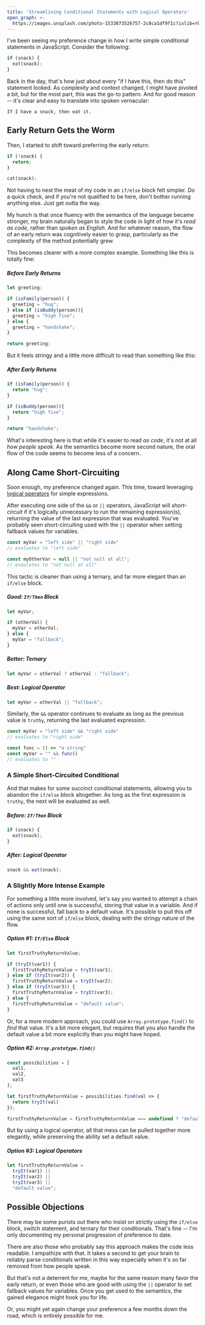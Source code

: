 ```yaml
---
title: 'Streamlining Conditional Statements with Logical Operators'
open_graph: >-
  https://images.unsplash.com/photo-1533073526757-2c8ca1df9f1c?ixlib=rb-1.2.1&ixid=eyJhcHBfaWQiOjEyMDd9&auto=format&fit=crop&w=1350&q=100
---
```


I've been seeing my preference change in how I write simple conditional statements in JavaScript. Consider the following:

```javascript
if (snack) {
  eat(snack);
}
```

Back in the day, that's how just about every "if I have this, then do this" statement looked. As complexity and context changed, I might have pivoted a bit, but for the most part, this was the go-to pattern. And for good reason -- it's clear and easy to translate into spoken vernacular:

```
If I have a snack, then eat it.
```

## Early Return Gets the Worm

Then, I started to shift toward preferring the early return:

```javascript
if (!snack) {
  return;
}

cat(snack);
```

Not having to nest the meat of my code in an `if/else` block felt simpler. Do a quick check, and if you're not qualified to be here, don't bother running anything else. Just get outta the way.

My hunch is that once fluency with the semantics of the language became stronger, my brain naturally began to style the code in light of how it's _read as code_, rather than _spoken as English._ And for whatever reason, the flow of an early return was cognitively easier to grasp, particularly as the complexity of the method potentially grew.

This becomes clearer with a more complex example. Something like this is totally fine:

##### Before Early Returns

```javascript
let greeting;

if (isFamily(person)) {
  greeting = "hug";
} else if (isBuddy(person)){
  greeting = "high five";
} else {
  greeting = "handshake";
}

return greeting;
```

But it feels stringy and a little more difficult to read than something like this:

##### After Early Returns

```javascript
if (isFamily(person)) {
  return "hug":
} 

if (isBuddy(person)){
  return "high five";
}

return "handshake";
```

What's interesting here is that while it's easier to read _as code_, it's not at all _how people speak_. As the semantics become more second nature, the oral flow of the code seems to become less of a concern.

## Along Came Short-Circuiting

Soon enough, my preference changed again. This time, toward leveraging [logical operators](https://developer.mozilla.org/en-US/docs/Web/JavaScript/Reference/Operators/Logical_Operators) for simple expressions.

After executing one side of the `&&` or `||` operators, JavaScript will _short-circuit_ if it's logically unnecessary to run the remaining expression(s), returning the value of the last expression that was evaluated. You've probably seen short-circuiting used with the `||` operator when setting fallback values for variables. 

```javascript
const myVar = "left side" || "right side"
// evaluates to "left side"

const myOtherVar = null || "not null at all";
// evaulates to "not null at all"
```

This tactic is cleaner than using a ternary, and far more elegant than an `if/else` block.

##### Good: `If/Then` Block
```javascript
let myVar; 

if (otherVal) {
  myVar = otherVal;
} else {
  myVar = "fallback";
}
```

##### Better: Ternary
```javascript
let myVar = otherVal ? otherVal : "fallback";
```

##### Best: Logical Operator
```javascript
let myVar = otherVal || "fallback";
```

Similarly, the `&&` operator continues to evaluate as long as the previous value is `truthy`, returning the last evaluated expression.

```javascript
const myVar = "left side" && "right side"
// evaluates to "right side"

const func = () => "a string"
const myVar = "" && func()
// evaluates to ""
```

### A Simple Short-Circuited Conditional

And that makes for some succinct conditional statements, allowing you to abandon the `if/else` block altogether. As long as the first expression is `truthy`, the next will be evaluated as well.

##### Before: `If/Then` Block
```javascript
if (snack) {
  eat(snack);
}
```

##### After: Logical Operator
```javascript
snack && eat(snack);
```

### A Slightly More Intense Example

For something a little more involved, let's say you wanted to attempt a chain of actions only until one is successful, storing that value in a variable. And if none is successful, fall back to a default value. It's possible to pull this off using the same sort of `if/else` block, dealing with the stringy nature of the flow.

##### Option #1: `If/Else` Block

```javascript
let firstTruthyReturnValue;

if (tryIt(var1)) {
  firstTruthyReturnValue = tryIt(var1);
} else if (tryIt(var2)) {
  firstTruthyReturnValue = tryIt(var2);
} else if (tryIt(var3)) {
  firstTruthyReturnValue = tryIt(var3);
} else {
  firstTruthyReturnValue = "default value";
}
```

Or, for a more modern approach, you could use `Array.prototype.find()` to _find_ that value. It's a bit more elegant, but requires that you also handle the default value a bit more explicitly than you might have hoped.

##### Option #2: `Array.prototype.find()`

```javascript 
const possibilities = [
  val1, 
  val2, 
  val3
];

let firstTruthyReturnValue = possibilities.find(val => {
  return tryIt(val)
});

firstTruthyReturnValue = firstTruthyReturnValue === undefined ? "default" : firstTruthyReturnValue;
```

But by using a logical operator, all that mess can be pulled together more elegantly, while preserving the ability set a default value.

##### Option #3: Logical Operators

```javascript
let firstTruthyReturnValue = 
  tryIt(var1) || 
  tryIt(var2) || 
  tryIt(var3) || 
  "default value";
```

## Possible Objections

There may be some purists out there who insist on strictly using the `if/else` block, switch statement, and ternary for their conditionals. That's fine -- I'm only documenting my personal progression of preference to date.

There are also those who probably say this approach makes the code less readable. I empathize with that. It takes a second to get your brain to reliably parse conditionals written in this way especially when it's so far removed from how people speak.

But that's not a deterrent for me, maybe for the same reason many favor the early return, or even those who are good with using the `||` operator to set fallback values for variables. Once you get used to the semantics, the gained elegance might hook you for life.

Or, you might yet again change your preference a few months down the road, which is entirely possible for me.

